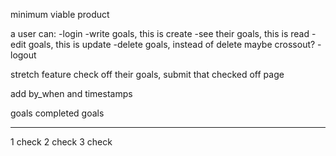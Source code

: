 minimum viable product

a user can:
    -login
    -write goals, this is create
    -see their goals, this is read
    -edit goals, this is update
    -delete goals, instead of delete maybe crossout?
    -logout

stretch feature check off their goals, submit that checked off page

add by_when and timestamps

goals                   completed goals
___________          ______________________

1                       check 
2                       check 
3                       check

